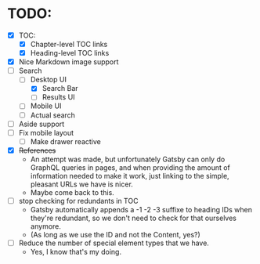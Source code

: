 # TODO:
- [x] TOC:
  - [x] Chapter-level TOC links
  - [x] Heading-level TOC links
- [x] Nice Markdown image support
- [ ] Search
  - [ ] Desktop UI
    - [x] Search Bar
    - [ ] Results UI
  - [ ] Mobile UI
  - [ ] Actual search
- [ ] Aside support
- [ ] Fix mobile layout
  - [ ] Make drawer reactive
- [x] ~~References~~
  - An attempt was made, but unfortunately Gatsby can only do GraphQL queries in pages, and when providing the amount of information needed to make it work, just linking to the simple, pleasant URLs we have is nicer.
  - Maybe come back to this.
- [ ] stop checking for redundants in TOC
  - Gatsby automatically appends a -1 -2 -3 suffixe to heading IDs when they're redundant, so we don't need to check for that ourselves anymore.
  - (As long as we use the ID and not the Content, yes?)
- [ ] Reduce the number of special element types that we have.
  - Yes, I know that's my doing.

